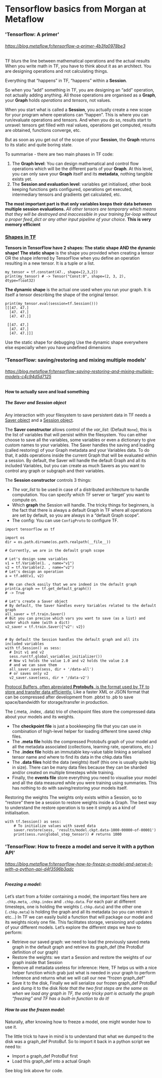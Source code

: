# Tensorflow basics from Morgan at Metaflow

### 'Tensorflow: A primer'
###### https://blog.metaflow.fr/tensorflow-a-primer-4b3fa0978be3

TF blurs the line between mathematical operations and the actual results
When you write math in TF, you have to think about it as an architect. You are designing operations and not calculating things.

Everything that “happens” in TF, “happens” within a __Session__.

So when you “add” something in TF, you are designing an “add” operation, not actually adding anything. All those operations are organised as a __Graph__, your __Graph__ holds _operations_ and _tensors_, not values.

When you start what is called a __Session__, you actually create a new scope for your program where operations can “happen”. This is where you can run/evaluate operations and tensors. And when you do so, results start to unravel: tensors get filled with real values, operations get computed, results are obtained, functions converge, etc.

But as soon as you get out of the scope of your __Session__, the __Graph__ returns to its static and quite boring state.

To summarise - there are two main phases in TF code:
1.  The __Graph level__: You can design mathematical and control flow operations which will be the different parts of your __Graph__. At this level, you can only save your __Graph__ itself and its __metadata__, nothing tangible exists yet.
2.  The __Session and evaluation level__: variables get initialised, other book keeping functions gets configured, operations get executed, intermediary tensors and gradients get calculated, etc.

__The most important part is that only variables keeps their data between multiple session evaluations.__
_All other tensors are temporary which means that they will be destroyed and inaccessible in your training for-loop without a proper feed_dict or any other input pipeline of your choice._ __This is very memory efficient__

### [Shapes in TF](https://blog.metaflow.fr/shapes-and-dynamic-dimensions-in-tensorflow-7b1fe79be363)

__Tensors in TensorFlow have 2 shapes: The static shape AND the dynamic shape!__
__The static shape__ is the shape you provided when creating a tensor OR the shape inferred by TensorFlow when you define an operation resulting in a new tensor. It is a tuple or a list.
```
my_tensor = tf.constant(47., shape=[2,3,2])
print(my_tensor) # -> Tensor("Const:0", shape=(2, 3, 2), dtype=float32)
```
__The dynamic shape__ is the actual one used when you run your graph. It is itself a tensor describing the shape of the original tensor.

```
print(my_tensor.eval(session=tf.Session()))
[[[47. 47.]
  [47. 47.]
  [47. 47.]]

 [[47. 47.]
  [47. 47.]
  [47. 47.]]]
```

Use the static shape for debugging
Use the dynamic shape everywhere else especially when you have undefined dimensions

### 'TensorFlow: saving/restoring and mixing multiple models'
###### https://blog.metaflow.fr/tensorflow-saving-restoring-and-mixing-multiple-models-c4c94d5d7125

#### How to actually save and load something
##### The Saver and Session object
Any interaction with your filesystem to save persistent data in TF needs a [Saver object](https://www.tensorflow.org/api_docs/python/tf/train/Saver) and a [Session object](https://www.tensorflow.org/api_docs/python/tf/Session).

The __Saver constructor__ allows control of the _var_list_: (Default `None`), this is the list of variables that will persist within the filesystem. You can either choose to save all the variables, some variables or even a dictionary to give custom names to your variables.
The Saver handles the saving and loading (called restoring) of your Graph metadata and your Variables data. To do that, it adds operations inside the current Graph that will be evaluated within a session.
By default, the Saver will handle the default Graph and all its included Variables, but you can create as much Savers as you want to control any graph or subgraph and their variables.

The __Session constructor__ controls 3 things:
- _The var_list_ to be used in case of a distributed architecture to handle computation. You can specify which TF server or ‘target’ you want to compute on.
- Which __graph__ the Session will handle. The tricky things for beginners, is the fact that there is always a default Graph in TF where all operations are set by default, so you are always in a “default Graph scope”.
- The config: You can use `ConfigProto` to configure TF.

```
import tensorflow as tf

import os
dir = os.path.dirname(os.path.realpath(__file__))

# Currently, we are in the default graph scope

# Let's design some variables
v1 = tf.Variable(1. , name="v1")
v2 = tf.Variable(2. , name="v2")
# Let's design an operation
a = tf.add(v1, v2)

# We can check easily that we are indeed in the default graph
print(a.graph == tf.get_default_graph())
# -> True

# Let's create a Saver object
# By default, the Saver handles every Variables related to the default graph
all_saver = tf.train.Saver() 
# But you can precise which vars you want to save (as a list) and under which name (with a dict)
v2_saver = tf.train.Saver({"v2": v2}) 


# By default the Session handles the default graph and all its included variables
with tf.Session() as sess:
  # Init v1 and v2   
  sess.run(tf.global_variables_initializer())
  # Now v1 holds the value 1.0 and v2 holds the value 2.0
  # and we can save them
  all_saver.save(sess, dir + '/data-all')
  # or saves only v2
  v2_saver.save(sess, dir + '/data-v2')
  ```
  
  [Protocol Buffers, often abreviated __Protobufs__, is the format used by TF to store and transfer data efficiently.](https://developers.google.com/protocol-buffers/) Like a faster XML or JSON format that can be compressed after development from .pbtxt to .pb to save space/bandwidth for storage/transfer in production.

The (.meta, .index, .data) trio of checkpoint files store the compressed data about your models and its weights.
- The __checkpoint file__ is just a bookkeeping file that you can use in combination of high-level helper for loading different time saved chkp files.
- The __.meta file__ holds the compressed Protobufs graph of your model and all the metadata associated (collections, learning rate, operations, etc.)
- The __.index file__ holds an immutable key-value table linking a serialised tensor name and where to find its data in the chkp.data files
- The __.data files__ hold the data (weights) itself (this one is usually quite big in size). There can be many data files because they can be sharded and/or created on multiple timesteps while training.
- Finally, the __events file__ store everything you need to visualise your model and all the data measured while you were training using summaries. This has nothing to do with saving/restoring your models itself.

Restoring the weights
The weights only exists within a Session, so to “restore” there be a session to restore weights inside a Graph. The best way to understand the restore operation is to see it simply as a kind of initialisation.
```
with tf.Session() as sess:
    # To initialize values with saved data
    saver.restore(sess, 'results/model.ckpt.data-1000-00000-of-00001')
    print(sess.run(global_step_tensor)) # returns 1000
```

### 'TensorFlow: How to freeze a model and serve it with a python API'
###### https://blog.metaflow.fr/tensorflow-how-to-freeze-a-model-and-serve-it-with-a-python-api-d4f3596b3adc

##### Freezing a model:
Let’s start from a folder containing a model, the important files here are `.chkp.meta`, `.chkp.index` and `.chkp.data`. For each pair at different timesteps, one is holding the weights (`.chkp.data`) and the other one (`.chkp.meta`) is holding the graph and all its metadata (so you can retrain it etc…)
In TF we can easily build a function that will package our model and its weights nicely one file. This facilitates storage, versioning and updates of your different models.
Let’s explore the different steps we have to perform:
- Retrieve our saved graph: we need to load the previously saved meta graph in the default graph and retrieve its graph_def (the ProtoBuf definition of our graph)
- Restore the weights: we start a Session and restore the weights of our graph inside that Session
- Remove all metadata useless for inference: Here, TF helps us with a nice helper function which grab just what is needed in your graph to perform inference and returns what we will call our new “frozen graph_def”
- Save it to the disk, Finally we will serialize our frozen graph_def ProtoBuf and dump it to the disk
_Note that the two first steps are the same as when we load any graph in TF, the only tricky part is actually the graph “freezing” and TF has a built-in function to do it!_

##### How to use the frozen model:
Naturally, after knowing how to freeze a model, one might wonder how to use it.

The little trick to have in mind is to understand that what we dumped to the disk was a graph_def ProtoBuf. So to import it back in a python script we need to:

- Import a graph_def ProtoBuf first
- Load this graph_def into a actual Graph

See blog link above for code.
